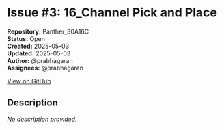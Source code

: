 # Issue #3: 16_Channel Pick and Place

**Repository:** Panther_30A16C  
**Status:** Open  
**Created:** 2025-05-03  
**Updated:** 2025-05-03  
**Author:** @prabhagaran  
**Assignees:** @prabhagaran  

[View on GitHub](https://github.com/Simtestlab/Panther_30A16C/issues/3)

## Description

*No description provided.*